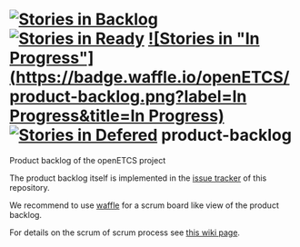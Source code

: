 [![Stories in Backlog](https://badge.waffle.io/openETCS/product-backlog.png?label=backlog&title=Backlog)](https://waffle.io/openETCS/product-backlog)
[![Stories in Ready](https://badge.waffle.io/openETCS/product-backlog.png?label=ready&title=Ready)](https://waffle.io/openETCS/product-backlog)
[![Stories in "In Progress"](https://badge.waffle.io/openETCS/product-backlog.png?label=In Progress&title=In Progress)](https://waffle.io/openETCS/product-backlog)
[![Stories in Defered](https://badge.waffle.io/openETCS/product-backlog.png?label=deferred&title=Deferred)](https://waffle.io/openETCS/product-backlog)
product-backlog
===============

Product backlog of the openETCS project

The product backlog itself is implemented in the [issue tracker](https://github.com/openETCS/product-backlog/issues) of this repository. 

We recommend to use [waffle](https://waffle.io/openETCS/product-backlog) for a scrum board like view of the product backlog.

For details on the scrum of scrum process see [this wiki page](https://github.com/openETCS/product-backlog/wiki/Scrum-of-scrum-process).

